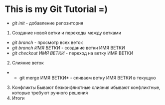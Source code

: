 # This is my Git Tutorial =)

* *git init* - добавление репозитория

1. Создание новой ветки и переходы между ветками
* *git branch* - просмотр всех веток
* *git branch ИМЯ ВЕТКИ* - создание ветки ИМЯ ВЕТКИ
* *git checkout ИМЯ ВЕТКИ* - переход на ветку ИМЯ ВЕТКИ

2. Слияние веток
* * git merge ИМЯ ВЕТКИ* - сливаем ветку ИМЯ ВЕТКИ в текущую

3. Конфликты
Бывают безконфликтные слияния ибывают конфликтные, которые требуют ручного решения
4. Итоги
